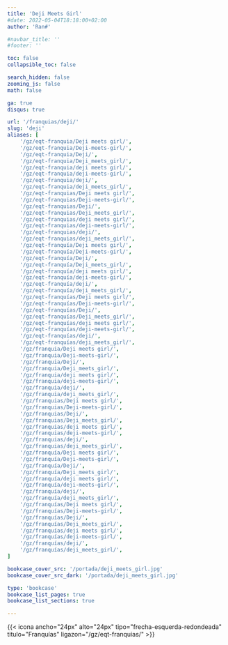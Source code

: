 ```yaml
---
title: 'Deji Meets Girl'
#date: 2022-05-04T18:18:00+02:00
author: 'Ran#'

#navbar_title: ''
#footer: ''

toc: false
collapsible_toc: false

search_hidden: false
zooming_js: false
math: false

ga: true
disqus: true

url: '/franquias/deji/'
slug: 'deji'
aliases: [
    '/gz/eqt-franquia/Deji meets girl/',
    '/gz/eqt-franquia/Deji-meets-girl/',
    '/gz/eqt-franquia/Deji/',
    '/gz/eqt-franquia/Deji_meets_girl/',
    '/gz/eqt-franquia/deji meets girl/',
    '/gz/eqt-franquia/deji-meets-girl/',
    '/gz/eqt-franquia/deji/',
    '/gz/eqt-franquia/deji_meets_girl/',
    '/gz/eqt-franquias/Deji meets girl/',
    '/gz/eqt-franquias/Deji-meets-girl/',
    '/gz/eqt-franquias/Deji/',
    '/gz/eqt-franquias/Deji_meets_girl/',
    '/gz/eqt-franquias/deji meets girl/',
    '/gz/eqt-franquias/deji-meets-girl/',
    '/gz/eqt-franquias/deji/',
    '/gz/eqt-franquias/deji_meets_girl/',
    '/gz/eqt-franquía/Deji meets girl/',
    '/gz/eqt-franquía/Deji-meets-girl/',
    '/gz/eqt-franquía/Deji/',
    '/gz/eqt-franquía/Deji_meets_girl/',
    '/gz/eqt-franquía/deji meets girl/',
    '/gz/eqt-franquía/deji-meets-girl/',
    '/gz/eqt-franquía/deji/',
    '/gz/eqt-franquía/deji_meets_girl/',
    '/gz/eqt-franquías/Deji meets girl/',
    '/gz/eqt-franquías/Deji-meets-girl/',
    '/gz/eqt-franquías/Deji/',
    '/gz/eqt-franquías/Deji_meets_girl/',
    '/gz/eqt-franquías/deji meets girl/',
    '/gz/eqt-franquías/deji-meets-girl/',
    '/gz/eqt-franquías/deji/',
    '/gz/eqt-franquías/deji_meets_girl/',
    '/gz/franquia/Deji meets girl/',
    '/gz/franquia/Deji-meets-girl/',
    '/gz/franquia/Deji/',
    '/gz/franquia/Deji_meets_girl/',
    '/gz/franquia/deji meets girl/',
    '/gz/franquia/deji-meets-girl/',
    '/gz/franquia/deji/',
    '/gz/franquia/deji_meets_girl/',
    '/gz/franquias/Deji meets girl/',
    '/gz/franquias/Deji-meets-girl/',
    '/gz/franquias/Deji/',
    '/gz/franquias/Deji_meets_girl/',
    '/gz/franquias/deji meets girl/',
    '/gz/franquias/deji-meets-girl/',
    '/gz/franquias/deji/',
    '/gz/franquias/deji_meets_girl/',
    '/gz/franquía/Deji meets girl/',
    '/gz/franquía/Deji-meets-girl/',
    '/gz/franquía/Deji/',
    '/gz/franquía/Deji_meets_girl/',
    '/gz/franquía/deji meets girl/',
    '/gz/franquía/deji-meets-girl/',
    '/gz/franquía/deji/',
    '/gz/franquía/deji_meets_girl/',
    '/gz/franquías/Deji meets girl/',
    '/gz/franquías/Deji-meets-girl/',
    '/gz/franquías/Deji/',
    '/gz/franquías/Deji_meets_girl/',
    '/gz/franquías/deji meets girl/',
    '/gz/franquías/deji-meets-girl/',
    '/gz/franquías/deji/',
    '/gz/franquías/deji_meets_girl/',
]

bookcase_cover_src: '/portada/deji_meets_girl.jpg'
bookcase_cover_src_dark: '/portada/deji_meets_girl.jpg'

type: 'bookcase'
bookcase_list_pages: true
bookcase_list_sections: true

---
```


{{< icona ancho="24px" alto="24px" tipo="frecha-esquerda-redondeada" titulo="Franquías" ligazon="/gz/eqt-franquias/" >}}
